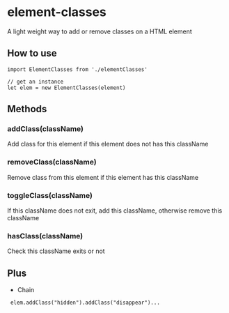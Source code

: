 # element-classes
A light weight way to add or remove classes on a HTML element

## How to use
```
import ElementClasses from './elementClasses'

// get an instance
let elem = new ElementClasses(element)

```

## Methods

### addClass(className)

Add class for this element if this element does not has this className

### removeClass(className)

Remove class from this element if this element has this className

### toggleClass(className)

If this className does not exit, add this className, otherwise remove this className

### hasClass(className)

Check this className exits or not


## Plus

- Chain

` elem.addClass("hidden").addClass("disappear")...`



